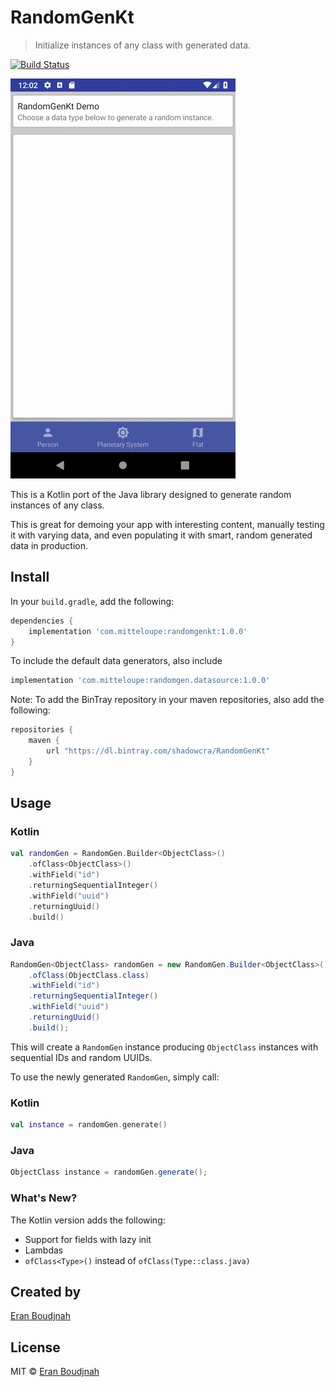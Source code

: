 # RandomGenKt
>
> Initialize instances of any class with generated data.
>

[![Build Status](https://travis-ci.com/EranBoudjnah/RandomGenKt.svg?branch=master)](https://travis-ci.com/EranBoudjnah/RandomGenKt)

![Example](https://github.com/EranBoudjnah/RandomGenKt/raw/master/example/videocap.gif)

This is a Kotlin port of the Java library designed to generate random instances of any class.

This is great for demoing your app with interesting content, manually testing it with varying data, and even populating it with smart, random generated data in production.

## Install

In your `build.gradle`, add the following:

```groovy
dependencies {
	implementation 'com.mitteloupe:randomgenkt:1.0.0'
}
```

To include the default data generators, also include
```groovy
implementation 'com.mitteloupe:randomgen.datasource:1.0.0'
```

Note: To add the BinTray repository in your maven repositories, also add the following:
```groovy
repositories {
	maven {
		url "https://dl.bintray.com/shadowcra/RandomGenKt"
	}
}
```


## Usage

### Kotlin
```kotlin
val randomGen = RandomGen.Builder<ObjectClass>()
	.ofClass<ObjectClass>()
	.withField("id")
	.returningSequentialInteger()
	.withField("uuid")
	.returningUuid()
	.build()
```

### Java
```java
RandomGen<ObjectClass> randomGen = new RandomGen.Builder<ObjectClass>()
	.ofClass(ObjectClass.class)
	.withField("id")
	.returningSequentialInteger()
	.withField("uuid")
	.returningUuid()
	.build();
```

This will create a `RandomGen` instance producing `ObjectClass` instances with sequential IDs and random UUIDs.

To use the newly generated `RandomGen`, simply call:

### Kotlin
```kotlin
val instance = randomGen.generate()
```

### Java
```java
ObjectClass instance = randomGen.generate();
```

### What's New?

The Kotlin version adds the following:

* Support for fields with lazy init
* Lambdas
* `ofClass<Type>()` instead of `ofClass(Type::class.java)`

## Created by
[Eran Boudjnah](https://www.linkedin.com/in/eranboudjnah)

## License
MIT © [Eran Boudjnah](https://www.linkedin.com/in/eranboudjnah)
